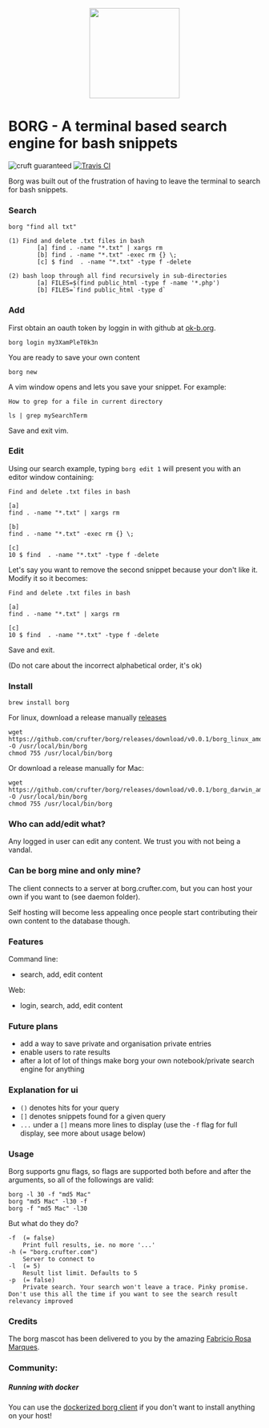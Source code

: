 <p align="center"><img height="180px" width="180px" src="https://github.com/fabric-8/borg/raw/master/borg_mascot.png" alt=""></p>

BORG - A terminal based search engine for bash snippets 
===
![cruft guaranteed](https://img.shields.io/badge/cruft-guaranteed-green.svg) [![Travis CI](https://api.travis-ci.org/crufter/borg.svg?branch=master)](https://travis-ci.org/crufter/borg)

Borg was built out of the frustration of having to leave the terminal to search for bash snippets.

### Search

```
borg "find all txt"
```

```
(1) Find and delete .txt files in bash
        [a] find . -name "*.txt" | xargs rm
        [b] find . -name "*.txt" -exec rm {} \;
        [c] $ find  . -name "*.txt" -type f -delete

(2) bash loop through all find recursively in sub-directories
        [a] FILES=$(find public_html -type f -name '*.php')
        [b] FILES=`find public_html -type d`
```

### Add

First obtain an oauth token by loggin in with github at [ok-b.org](http://ok-b.org).

```
borg login my3XamPleT0k3n
```

You are ready to save your own content

```
borg new
```

A vim window opens and lets you save your snippet. For example:

```
How to grep for a file in current directory

ls | grep mySearchTerm
```

Save and exit vim.

### Edit

Using our search example, typing `borg edit 1` will present you with an editor window containing:

```
Find and delete .txt files in bash
 
[a]
find . -name "*.txt" | xargs rm

[b]
find . -name "*.txt" -exec rm {} \;

[c]
10 $ find  . -name "*.txt" -type f -delete
```

Let's say you want to remove the second snippet because your don't like it. Modify it so it becomes:

```
Find and delete .txt files in bash
 
[a]
find . -name "*.txt" | xargs rm

[c]
10 $ find  . -name "*.txt" -type f -delete
```

Save and exit.

(Do not care about the incorrect alphabetical order, it's ok)

### Install

```
brew install borg
```

For linux, download a release manually [releases](https://github.com/crufter/borg/releases)

```
wget https://github.com/crufter/borg/releases/download/v0.0.1/borg_linux_amd64 -O /usr/local/bin/borg
chmod 755 /usr/local/bin/borg
```

Or download a release manually for Mac:

```
wget https://github.com/crufter/borg/releases/download/v0.0.1/borg_darwin_amd64 -O /usr/local/bin/borg
chmod 755 /usr/local/bin/borg
```

### Who can add/edit what?

Any logged in user can edit any content. We trust you with not being a vandal.

### Can be borg mine and only mine?

The client connects to a server at borg.crufter.com, but you can host your own if you want to (see daemon folder).

Self hosting will become less appealing once people start contributing their own content to the database though.

### Features

Command line:
- search, add, edit content

Web:
- login, search, add, edit content

### Future plans

- add a way to save private and organisation private entries
- enable users to rate results
- after a lot of lot of things make borg your own notebook/private search engine for anything

### Explanation for ui

- `()` denotes hits for your query
- `[]` denotes snippets found for a given query
- `...` under a `[]` means more lines to display (use the `-f` flag for full display, see more about usage below)

### Usage

Borg supports gnu flags, so flags are supported both before and after the arguments, so all of the followings are valid:

```
borg -l 30 -f "md5 Mac"
borg "md5 Mac" -l30 -f
borg -f "md5 Mac" -l30
```

But what do they do?

```
-f  (= false)
    Print full results, ie. no more '...'
-h (= "borg.crufter.com")
    Server to connect to
-l  (= 5)
    Result list limit. Defaults to 5
-p  (= false)
    Private search. Your search won't leave a trace. Pinky promise. Don't use this all the time if you want to see the search result relevancy improved
```

### Credits

The borg mascot has been delivered to you by the amazing [Fabricio Rosa Marques](https://dribbble.com/fabric8).

### Community:

##### Running with docker

You can use the [dockerized borg client](https://github.com/juhofriman/borg-docker) if you don't want to install anything on your host!

